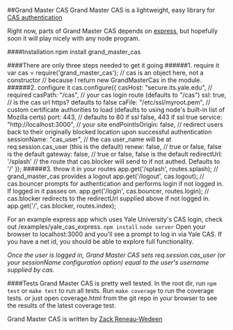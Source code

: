 ##Grand Master CAS
Grand Master CAS is a lightweight, easy library for [CAS authentication](http://www.jasig.org/cas/protocol)

Right now, parts of Grand Master CAS depends on [express](http://expressjs.com/), but hopefully soon it will play nicely with any node program.

####Installation
    npm install grand_master_cas

####There are only three steps needed to get it going
######1. require it
    var cas = require('grand_master_cas'); // cas is an object here, not a constructor
                                           // because I return new GrandMasterCas in the module.
######2. configure it
    cas.configure({
      casHost: "secure.its.yale.edu",   // required
      casPath: "/cas",                  // your cas login route (defaults to "/cas")
      ssl: true,                        // is the cas url https? defaults to false
      caFile: "/etc/ssl/myroot.pem",    // custom certificate authorities to load (defaults to using node's built-in list of Mozilla certs)
      port: 443,                        // defaults to 80 if ssl false, 443 if ssl true
      service: "http://localhost:3000", // your site
      endPointIsOrigin: false,          // redirect users back to their originally blocked location upon successful authentication
      sessionName: "cas_user",          // the cas user_name will be at req.session.cas_user (this is the default)
      renew: false,                     // true or false, false is the default
      gateway: false,                   // true or false, false is the default
      redirectUrl: '/splash'            // the route that cas.blocker will send to if not authed. Defaults to '/'
    });
######3. throw it in your routes
     app.get('/splash', routes.splash);
     // grand_master_cas provides a logout
     app.get('/logout', cas.logout);
     // cas.bouncer prompts for authentication and performs login if not logged in. If logged in it passes on.
     app.get('/login', cas.bouncer, routes.login);
     // cas.blocker redirects to the redirectUrl supplied above if not logged in.
     app.get('/', cas.blocker, routes.index);

For an example express app which uses Yale University's CAS login, check out /examples/yale_cas_express.
    `npm install`
    `node server`
Open your browser to localhost:3000 and you'll see a prompt to log in via Yale CAS. If you have a net id, you should be able to explore full functionality.

*Once the user is logged in, Grand Master CAS sets req.session.cas_user (or your sessionName configuration option) equal to the user's username supplied by cas.*

####Tests
Grand Master CAS is pretty well tested.
In the root dir, run `npm test` or `make test` to run all tests.
Run `make coverage` to run the coverage tests. or just open coverage.html from the git repo in your browser to see the results of the latest coverage test.

Grand Master CAS is written by [Zack Reneau-Wedeen](http://zackrw.com)
